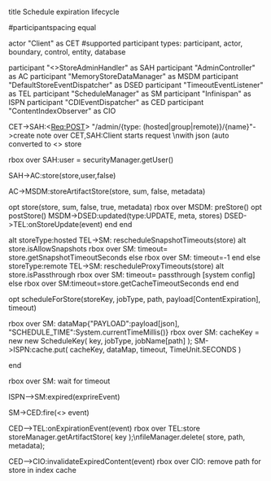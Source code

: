title Schedule expiration lifecycle

#participantspacing equal

actor "Client" as CET
#supported participant types: participant, actor, boundary, control, entity, database

participant "<<JAX-RS>>StoreAdminHandler" as SAH
participant "AdminController" as AC
participant "MemoryStoreDataManager" as MSDM
participant "DefaultStoreEventDispatcher" as DSED
participant "TimeoutEventListener" as TEL
participant "ScheduleManager" as SM
participant "Infinispan" as ISPN
participant "CDIEventDispatcher" as CED
participant "ContentIndexObserver" as CIO



CET->SAH:<<Req:POST>> "/admin/{type: (hosted|group|remote)}/{name}"->create
note over CET,SAH:Client starts request \nwith json (auto converted to <<ArtifactStore>> store

rbox over SAH:user = securityManager.getUser()

SAH->AC:store(store,user,false)


AC->MSDM:storeArtifactStore(store, sum, false, metadata)

opt store(store, sum, false, true, metadata)
rbox over MSDM: preStore()
opt postStore()
MSDM->DSED:updated(type:UPDATE, meta, stores)
DSED->TEL:onStoreUpdate(event)
end
end

alt storeType:hosted
TEL->SM: rescheduleSnapshotTimeouts(store)
alt store.isAllowSnapshots
rbox over SM:  timeout= store.getSnapshotTimeoutSeconds
else
rbox over SM: timeout=-1
end
else storeType:remote
TEL->SM: rescheduleProxyTimeouts(store)
alt store.isPassthrough
rbox over SM: timeout= passthrough [system config]
else
rbox over SM:timeout=store.getCacheTimeoutSeconds
end
end

opt scheduleForStore(storeKey, jobType, path, payload[ContentExpiration], timeout)

rbox over SM: dataMap{"PAYLOAD":payload[json], "SCHEDULE_TIME":System.currentTimeMillis()}
rbox over SM: cacheKey = new new ScheduleKey( key, jobType, jobName[path] );
SM->ISPN:cache.put( cacheKey, dataMap, timeout, TimeUnit.SECONDS ) 

end


rbox over SM: wait for timeout

ISPN-->SM:expired(exprireEvent)

SM->CED:fire(<<SchedulerTriggerEvent>> event)

CED-->TEL:onExpirationEvent(event)
rbox over TEL:store storeManager.getArtifactStore( key );\nfileManager.delete( store, path, metadata);

CED-->CIO:invalidateExpiredContent(event)
rbox over CIO: remove path for store in index cache
